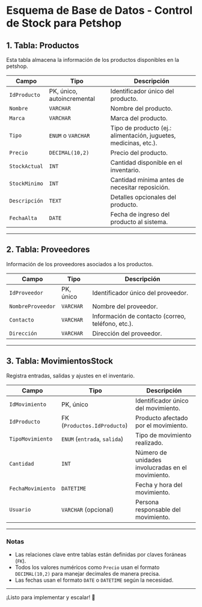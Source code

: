 # Esquema de Base de Datos - Control de Stock para Petshop

## 1. Tabla: Productos
Esta tabla almacena la información de los productos disponibles en la petshop.

| Campo         | Tipo                | Descripción                                                   |
|---------------|---------------------|---------------------------------------------------------------|
| `IdProducto`  | PK, único, autoincremental | Identificador único del producto.                          |
| `Nombre`      | `VARCHAR`           | Nombre del producto.                                          |
| `Marca`       | `VARCHAR`           | Marca del producto.                                           |
| `Tipo`        | `ENUM` o `VARCHAR`  | Tipo de producto (ej.: alimentación, juguetes, medicinas, etc.). |
| `Precio`      | `DECIMAL(10,2)`     | Precio del producto.                                          |
| `StockActual` | `INT`               | Cantidad disponible en el inventario.                        |
| `StockMinimo` | `INT`               | Cantidad mínima antes de necesitar reposición.                |
| `Descripción` | `TEXT`              | Detalles opcionales del producto.                            |
| `FechaAlta`   | `DATE`              | Fecha de ingreso del producto al sistema.                    |

---

## 2. Tabla: Proveedores
Información de los proveedores asociados a los productos.

| Campo           | Tipo                | Descripción                                                   |
|------------------|---------------------|---------------------------------------------------------------|
| `IdProveedor`    | PK, único           | Identificador único del proveedor.                           |
| `NombreProveedor`| `VARCHAR`           | Nombre del proveedor.                                         |
| `Contacto`       | `VARCHAR`           | Información de contacto (correo, teléfono, etc.).             |
| `Dirección`      | `VARCHAR`           | Dirección del proveedor.                                      |

---

## 3. Tabla: MovimientosStock
Registra entradas, salidas y ajustes en el inventario.

| Campo           | Tipo                | Descripción                                                   |
|------------------|---------------------|---------------------------------------------------------------|
| `IdMovimiento`   | PK, único           | Identificador único del movimiento.                          |
| `IdProducto`     | FK (`Productos.IdProducto`) | Producto afectado por el movimiento.                      |
| `TipoMovimiento` | `ENUM` (`entrada`, `salida`) | Tipo de movimiento realizado.                               |
| `Cantidad`       | `INT`               | Número de unidades involucradas en el movimiento.            |
| `FechaMovimiento`| `DATETIME`          | Fecha y hora del movimiento.                                 |
| `Usuario`        | `VARCHAR` (opcional)| Persona responsable del movimiento.                          |

---

### Notas
- Las relaciones clave entre tablas están definidas por claves foráneas (`FK`).
- Todos los valores numéricos como `Precio` usan el formato `DECIMAL(10,2)` para manejar decimales de manera precisa.
- Las fechas usan el formato `DATE` o `DATETIME` según la necesidad.

---

¡Listo para implementar y escalar! 🚀

